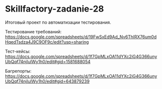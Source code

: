 # Skillfactory-zadanie-28

Итоговый проект по автоматизации тестирования.

Тестирование требований: https://docs.google.com/spreadsheets/d/19FwSxEd9Ad_Nv6ThIRX76um0dHqedTsdza4J9C9OF9c/edit?usp=sharing

Тест-кейсы: https://docs.google.com/spreadsheets/d/1f7GpMLxOA11dYXc2iG4G366unyUbQqf74njIuIWy1h0/edit#gid=1581688054

Багрепорты: https://docs.google.com/spreadsheets/d/1f7GpMLxOA11dYXc2iG4G366unyUbQqf74njIuIWy1h0/edit#gid=643879239
